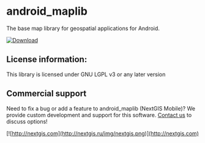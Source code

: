 android_maplib
==============

The base map library for geospatial applications for Android.

[![Download](https://api.bintray.com/packages/bishopgis/MapLib/com.nextgis.maplib/images/download.svg)](https://bintray.com/bishopgis/MapLib/com.nextgis.maplib/_latestVersion)

License information:
-------------
This library is licensed under GNU LGPL v3 or any later version


Commercial support
----------
Need to fix a bug or add a feature to android_maplib (NextGIS Mobile)? We provide custom development and support for this software. [Contact us](http://nextgis.ru/en/contact/) to discuss options!

[![http://nextgis.com](http://nextgis.ru/img/nextgis.png)](http://nextgis.com)
